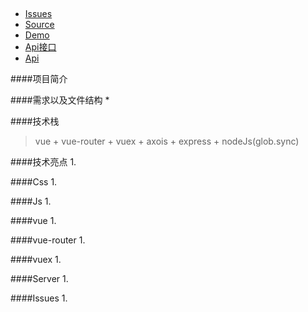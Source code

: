 ##
- [Issues]()
- [Source]()
- [Demo]()
- [Api接口](https://cnodejs.org/api)
- [Api](https://api.imjad.cn/)

####项目简介
> 

####需求以及文件结构
* 


####技术栈
> vue + vue-router + vuex + axois + express + nodeJs(glob.sync)

####技术亮点
1. 


####Css
1. 

####Js
1. 

####vue
1. 


####vue-router
1. 


####vuex
1. 


####Server
1. 


####Issues
1. 
